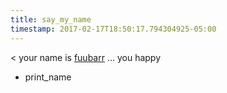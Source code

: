```yaml
---
title: say_my_name
timestamp: 2017-02-17T18:50:17.794304925-05:00
---
```


< your name is [fuubarr](name) ... you happy
* print_name
